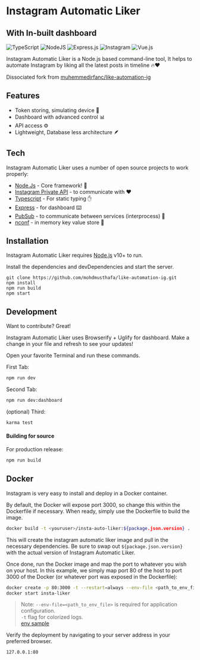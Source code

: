 # Instagram Automatic Liker
## With In-built dashboard

![TypeScript](https://img.shields.io/badge/typescript-%23007ACC.svg?style=for-the-badge&logo=typescript&logoColor=white) 	![NodeJS](https://img.shields.io/badge/node.js-6DA55F?style=for-the-badge&logo=node.js&logoColor=white) ![Express.js](https://img.shields.io/badge/express.js-%23404d59.svg?style=for-the-badge&logo=express&logoColor=%2361DAFB) 	![Instagram](https://img.shields.io/badge/INSTAGRAM-%23E4405F.svg?style=for-the-badge&logo=Instagram&logoColor=white) ![Vue.js](https://img.shields.io/badge/Vue.js-35495E?style=for-the-badge&logo=vuedotjs&logoColor=4FC08D)


Instagram Automatic Liker is a Node.js based command-line tool,
It helps to automate Instagram by liking all the latest posts in timeline 🔥❤️️

Dissociated fork from [muhemmedirfanc/like-automation-ig](https://github.com/muhemmedirfanc/like-automation-ig)

## Features

- Token storing, simulating device  📱
- Dashboard with advanced control 📊
- API access ⚙️
- Lightweight, Database less architecture 🪶

## Tech

Instagram Automatic Liker uses a number of open source projects to work properly:
- [Node.Js] - Core framework! 💯
- [Instagram Private API] - to communicate with  ❤️ 
- [Typescript] - For static typing ✋
- [Express] - for dashboard ⌨️
- [PubSub] - to communicate between services (interprocess) 📣
- [nconf] - in memory key value store 🏪

## Installation

Instagram Automatic Liker requires [Node.js](https://nodejs.org/) v10+ to run.

Install the dependencies and devDependencies and start the server.

```
git clone https://github.com/mohdmusthafa/like-automation-ig.git
npm install
npm run build
npm start
```

## Development

Want to contribute? Great!

Instagram Automatic Liker uses Browserify + Uglify for dashboard.
Make a change in your file and refresh to see your updates!

Open your favorite Terminal and run these commands.

First Tab:

```sh
npm run dev
```

Second Tab:

```sh
npm run dev:dashboard
```

(optional) Third:

```sh
karma test
```

#### Building for source

For production release:

```sh
npm run build
```

## Docker

Instagram is very easy to install and deploy in a Docker container.

By default, the Docker will expose port 3000, so change this within the
Dockerfile if necessary. When ready, simply use the Dockerfile to
build the image.

```sh
docker build -t <youruser>/insta-auto-liker:${package.json.version} .
```

This will create the instagram automatic liker image and pull in the necessary dependencies.
Be sure to swap out `${package.json.version}` with the actual
version of Instagram Automatic Liker.

Once done, run the Docker image and map the port to whatever you wish on
your host. In this example, we simply map port 80 of the host to
port 3000 of the Docker (or whatever port was exposed in the Dockerfile):

```sh
docker create -p 80:3000 -t --restart=always --env-file <path_to_env_file> --name=insta-liker absentauthor/insta-liker:latest
docker start insta-liker
```

> Note: `--env-file=<path_to_env_file>` is required for application configuration.<br />
> `-t` flag for colorized logs.<br />
> [env sample]

Verify the deployment by navigating to your server address in
your preferred browser.

```sh
127.0.0.1:80
```

[//]: # ()

   [node.js]: <http://nodejs.org>
   [Instagram Private API]: <https://github.com/dilame/instagram-private-api>
   [TypeScript]: <https://www.typescriptlang.org/>
   [PubSub]: <https://github.com/mroderick/PubSubJS>
   [express]: <http://expressjs.com>
   [nconf]: <https://github.com/indexzero/nconf>
   [env sample]: <https://gist.github.com/mohdmusthafa/44b2a79d880c9d15a093767de69b9fb9>
